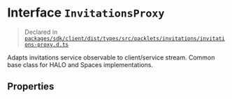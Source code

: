 # Interface `InvitationsProxy`
> Declared in [`packages/sdk/client/dist/types/src/packlets/invitations/invitations-proxy.d.ts`]()

Adapts invitations service observable to client/service stream.
Common base class for HALO and Spaces implementations.

## Properties

